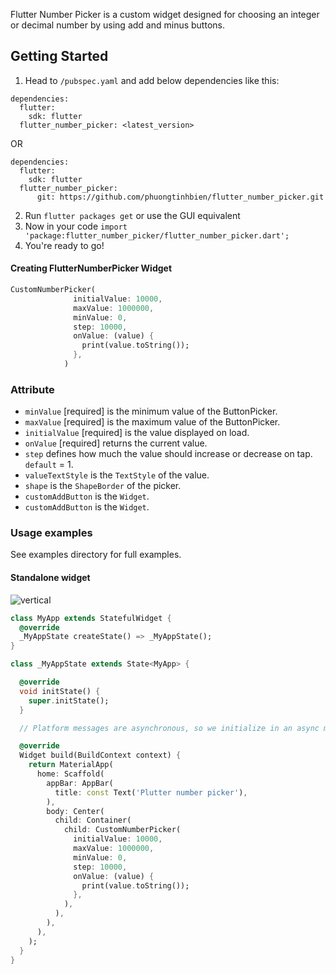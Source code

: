 

Flutter Number Picker is a custom widget designed for choosing an integer or decimal number by using add and minus buttons.


## Getting Started
1. Head to `/pubspec.yaml` and add below dependencies like this:
```
dependencies:
  flutter:
    sdk: flutter
  flutter_number_picker: <latest_version>
```
OR

```
dependencies:
  flutter:
    sdk: flutter
  flutter_number_picker:
      git: https://github.com/phuongtinhbien/flutter_number_picker.git
```
2. Run `flutter packages get` or use the GUI equivalent
3. Now in your code `import 'package:flutter_number_picker/flutter_number_picker.dart';`
4. You're ready to go!
#### Creating FlutterNumberPicker Widget

```dart
CustomNumberPicker(
              initialValue: 10000,
              maxValue: 1000000,
              minValue: 0,
              step: 10000,
              onValue: (value) {
                print(value.toString());
              },
            )
```
### Attribute
- `minValue` [required] is the minimum value of the ButtonPicker.
- `maxValue` [required] is the maximum value of the ButtonPicker.
- `initialValue` [required] is the value displayed on load.
- `onValue` [required] returns the current value.
- `step` defines how much the value should increase or decrease on tap. `default` = 1.
- `valueTextStyle` is the `TextStyle` of the value.
- `shape` is the `ShapeBorder` of the picker.
- `customAddButton` is the `Widget`.
- `customAddButton` is the `Widget`.

### Usage examples
See examples directory for full examples.


#### Standalone widget
![vertical](https://github.com/phuongtinhbien/flutter_number_picker/blob/master/images/Simulator%20Screen%20Shot%20-%20iPhone%208%20-%202020-08-22%20at%2013.44.02.png?v=4&s=200)
```dart
class MyApp extends StatefulWidget {
  @override
  _MyAppState createState() => _MyAppState();
}

class _MyAppState extends State<MyApp> {

  @override
  void initState() {
    super.initState();
  }

  // Platform messages are asynchronous, so we initialize in an async method.

  @override
  Widget build(BuildContext context) {
    return MaterialApp(
      home: Scaffold(
        appBar: AppBar(
          title: const Text('Plutter number picker'),
        ),
        body: Center(
          child: Container(
            child: CustomNumberPicker(
              initialValue: 10000,
              maxValue: 1000000,
              minValue: 0,
              step: 10000,
              onValue: (value) {
                print(value.toString());
              },
            ),
          ),
        ),
      ),
    );
  }
}


```


